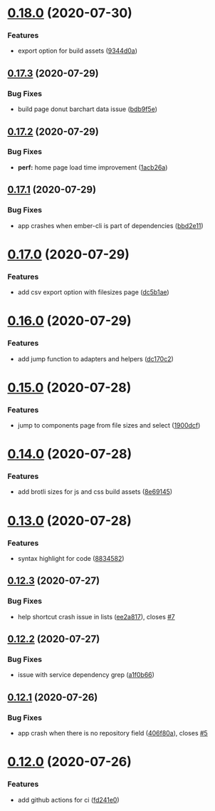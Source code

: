 # [0.18.0](https://github.com/rajasegar/eax/compare/v0.17.3...v0.18.0) (2020-07-30)


### Features

* export option for build assets ([9344d0a](https://github.com/rajasegar/eax/commit/9344d0ab7755da60d0e3b205b46f24d8825395ec))

## [0.17.3](https://github.com/rajasegar/eax/compare/v0.17.2...v0.17.3) (2020-07-29)


### Bug Fixes

* build page donut barchart data issue ([bdb9f5e](https://github.com/rajasegar/eax/commit/bdb9f5e195373c5ca5442bf22e491f865d121e13))

## [0.17.2](https://github.com/rajasegar/eax/compare/v0.17.1...v0.17.2) (2020-07-29)


### Bug Fixes

* **perf:** home page load time improvement ([1acb26a](https://github.com/rajasegar/eax/commit/1acb26af01e35a09045886490e5835ff9ccfe08e))

## [0.17.1](https://github.com/rajasegar/eax/compare/v0.17.0...v0.17.1) (2020-07-29)


### Bug Fixes

* app crashes when ember-cli is part of dependencies ([bbd2e11](https://github.com/rajasegar/eax/commit/bbd2e11ac629d63c5a8c4f4b444490fd301d17b4))

# [0.17.0](https://github.com/rajasegar/eax/compare/v0.16.0...v0.17.0) (2020-07-29)


### Features

* add csv export option with filesizes page ([dc5b1ae](https://github.com/rajasegar/eax/commit/dc5b1ae4b83688a2451c53dec130c007ad7f64c4))

# [0.16.0](https://github.com/rajasegar/eax/compare/v0.15.0...v0.16.0) (2020-07-29)


### Features

* add jump function to adapters and helpers ([dc170c2](https://github.com/rajasegar/eax/commit/dc170c29e27cf34b17daf86d907c6933baf28a0f))

# [0.15.0](https://github.com/rajasegar/eax/compare/v0.14.0...v0.15.0) (2020-07-28)


### Features

* jump to components page from file sizes and select ([1900dcf](https://github.com/rajasegar/eax/commit/1900dcf51cf675015ce44a4a2039c37eefa56b0d))

# [0.14.0](https://github.com/rajasegar/eax/compare/v0.13.0...v0.14.0) (2020-07-28)


### Features

* add brotli sizes for js and css build assets ([8e69145](https://github.com/rajasegar/eax/commit/8e6914517b27d9d78ca2e5bce9c1c8bb86e28071))

# [0.13.0](https://github.com/rajasegar/eax/compare/v0.12.3...v0.13.0) (2020-07-28)


### Features

* syntax highlight for code ([8834582](https://github.com/rajasegar/eax/commit/883458208a6835fd0d895b085abf6a0380e67623))

## [0.12.3](https://github.com/rajasegar/eax/compare/v0.12.2...v0.12.3) (2020-07-27)


### Bug Fixes

* help shortcut crash issue in lists ([ee2a817](https://github.com/rajasegar/eax/commit/ee2a817f436f83b30da623cbe7168187d219622e)), closes [#7](https://github.com/rajasegar/eax/issues/7)

## [0.12.2](https://github.com/rajasegar/eax/compare/v0.12.1...v0.12.2) (2020-07-27)


### Bug Fixes

* issue with service dependency grep ([a1f0b66](https://github.com/rajasegar/eax/commit/a1f0b6646d41992f5ccf39955e990d6152a1157f))

## [0.12.1](https://github.com/rajasegar/eax/compare/v0.12.0...v0.12.1) (2020-07-26)


### Bug Fixes

* app crash when there is no repository field ([406f80a](https://github.com/rajasegar/eax/commit/406f80ab19a45bfbc65ff835e9957c227ff59b45)), closes [#5](https://github.com/rajasegar/eax/issues/5)

# [0.12.0](https://github.com/rajasegar/eax/compare/v0.11.0...v0.12.0) (2020-07-26)


### Features

* add github actions for ci ([fd241e0](https://github.com/rajasegar/eax/commit/fd241e05a6046e5777f1f62d1d06ffef0016f97b))
